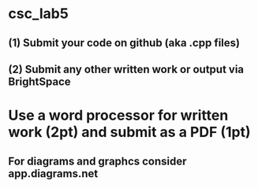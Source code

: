# csc_lab5

## (1) Submit your code on github (aka .cpp files)

## (2) Submit any other written work or output via BrightSpace

# Use a word processor for written work (2pt) and submit as a PDF (1pt)
## For diagrams and graphcs consider app.diagrams.net
